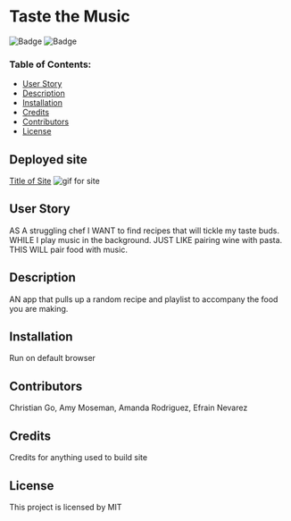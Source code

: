 # Taste the Music
 
![Badge](https://img.shields.io/static/v1?label=License&message=MIT&color=9cf)
![Badge](https://data.jsdelivr.com/v1/package/npm/bulma/badge)
 
### Table of Contents:
* [User Story](##-User-Story)
* [Description](##-Description)
* [Installation](##-Installation)
* [Credits](##-Credits)
* [Contributors](##-Contributors)
* [License](##-License)
 
## Deployed site
[Title of Site](Site-Link)
![gif for site](gif-link)
 
## User Story
AS A struggling chef I WANT to find recipes that will tickle my taste buds. WHILE I play music in the background. JUST LIKE pairing wine with pasta. THIS WILL pair food with music.

## Description
AN app that pulls up a random recipe and playlist to accompany the food you are making. 
 
## Installation
Run on default browser
 
## Contributors
Christian Go, Amy Moseman, Amanda Rodriguez, Efrain Nevarez
 
## Credits
Credits for anything used to build site
 
## License
This project is licensed by MIT